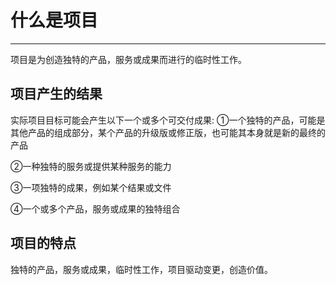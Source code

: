 # 什么是项目  
---  

项目是为创造独特的产品，服务或成果而进行的临时性工作。  

## 项目产生的结果  

实际项目目标可能会产生以下一个或多个可交付成果:
①一个独特的产品，可能是其他产品的组成部分，某个产品的升级版或修正版，也可能其本身就是新的最终的产品  

②一种独特的服务或提供某种服务的能力  

③一项独特的成果，例如某个结果或文件  

④一个或多个产品，服务或成果的独特组合  

## 项目的特点  

独特的产品，服务或成果，临时性工作，项目驱动变更，创造价值。  

